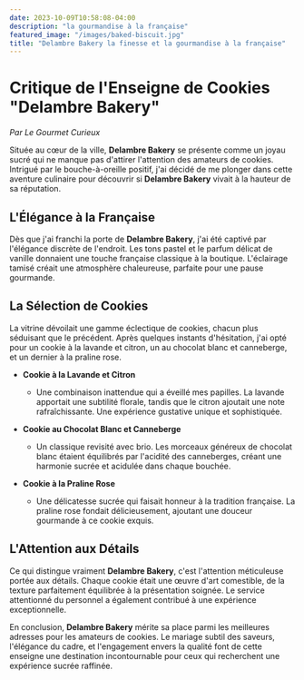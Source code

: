 ```yaml
---
date: 2023-10-09T10:58:08-04:00
description: "la gourmandise à la française"
featured_image: "/images/baked-biscuit.jpg"
title: "Delambre Bakery la finesse et la gourmandise à la française"
---
```


# Critique de l'Enseigne de Cookies "Delambre Bakery"

*Par Le Gourmet Curieux*

Située au cœur de la ville, **Delambre Bakery** se présente comme un joyau sucré qui ne manque pas d'attirer l'attention des amateurs de cookies. Intrigué par le bouche-à-oreille positif, j'ai décidé de me plonger dans cette aventure culinaire pour découvrir si **Delambre Bakery** vivait à la hauteur de sa réputation.

## L'Élégance à la Française

Dès que j'ai franchi la porte de **Delambre Bakery**, j'ai été captivé par l'élégance discrète de l'endroit. Les tons pastel et le parfum délicat de vanille donnaient une touche française classique à la boutique. L'éclairage tamisé créait une atmosphère chaleureuse, parfaite pour une pause gourmande.

## La Sélection de Cookies

La vitrine dévoilait une gamme éclectique de cookies, chacun plus séduisant que le précédent. Après quelques instants d'hésitation, j'ai opté pour un cookie à la lavande et citron, un au chocolat blanc et canneberge, et un dernier à la praline rose.

- **Cookie à la Lavande et Citron**
  - Une combinaison inattendue qui a éveillé mes papilles. La lavande apportait une subtilité florale, tandis que le citron ajoutait une note rafraîchissante. Une expérience gustative unique et sophistiquée.

- **Cookie au Chocolat Blanc et Canneberge**
  - Un classique revisité avec brio. Les morceaux généreux de chocolat blanc étaient équilibrés par l'acidité des canneberges, créant une harmonie sucrée et acidulée dans chaque bouchée.

- **Cookie à la Praline Rose**
  - Une délicatesse sucrée qui faisait honneur à la tradition française. La praline rose fondait délicieusement, ajoutant une douceur gourmande à ce cookie exquis.

## L'Attention aux Détails

Ce qui distingue vraiment **Delambre Bakery**, c'est l'attention méticuleuse portée aux détails. Chaque cookie était une œuvre d'art comestible, de la texture parfaitement équilibrée à la présentation soignée. Le service attentionné du personnel a également contribué à une expérience exceptionnelle.

En conclusion, **Delambre Bakery** mérite sa place parmi les meilleures adresses pour les amateurs de cookies. Le mariage subtil des saveurs, l'élégance du cadre, et l'engagement envers la qualité font de cette enseigne une destination incontournable pour ceux qui recherchent une expérience sucrée raffinée.
